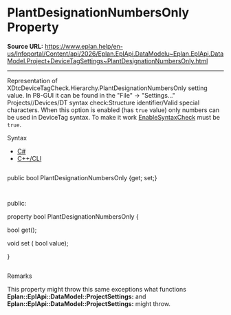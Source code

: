 # PlantDesignationNumbersOnly Property

**Source URL:** https://www.eplan.help/en-us/Infoportal/Content/api/2026/Eplan.EplApi.DataModelu~Eplan.EplApi.DataModel.Project+DeviceTagSettings~PlantDesignationNumbersOnly.html

---

Representation of XDtcDeviceTagCheck.Hierarchy.PlantDesignationNumbersOnly setting value. In P8-GUI it can be found in the "File" -> "Settings..." Projects/<project>/Devices/DT syntax check:Structure identifier/Valid special characters. When this option is enabled (has `true` value) only numbers can be used in DeviceTag syntax. To make it work [EnableSyntaxCheck](Eplan.EplApi.DataModelu~Eplan.EplApi.DataModel.Project+DeviceTagSettings~EnableSyntaxCheck.html) must be `true`.

Syntax

- [C#](#i-syntax-CS)
- [C++/CLI](#i-syntax-CPP2005)

```
```
public bool PlantDesignationNumbersOnly {get; set;}
```
```

```
```
public:

property bool PlantDesignationNumbersOnly {

   bool get();

   void set (    bool value);

}
```
```

Remarks

This property might throw this same exceptions what functions **Eplan::EplApi::DataModel::ProjectSettings:** and **Eplan::EplApi::DataModel::ProjectSettings:** might throw.
